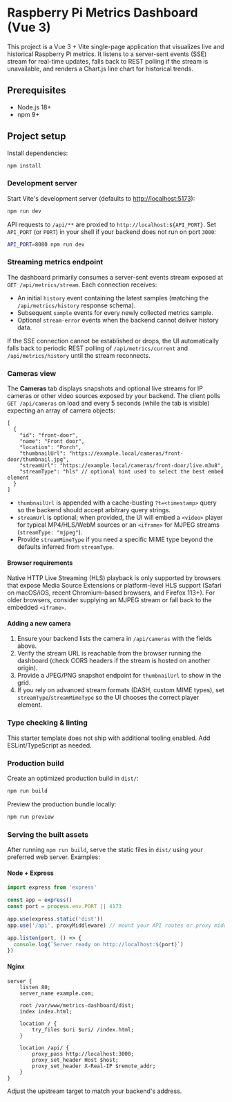# Raspberry Pi Metrics Dashboard (Vue 3)

This project is a Vue 3 + Vite single-page application that visualizes live and historical Raspberry Pi metrics. It listens to a server-sent events (SSE) stream for real-time updates, falls back to REST polling if the stream is unavailable, and renders a Chart.js line chart for historical trends.

## Prerequisites

- Node.js 18+
- npm 9+

## Project setup

Install dependencies:

```bash
npm install
```

### Development server

Start Vite's development server (defaults to [http://localhost:5173](http://localhost:5173)):

```bash
npm run dev
```

API requests to `/api/**` are proxied to `http://localhost:${API_PORT}`. Set `API_PORT` (or `PORT`) in your shell if your backend does not run on port `3000`:

```bash
API_PORT=8080 npm run dev
```

### Streaming metrics endpoint

The dashboard primarily consumes a server-sent events stream exposed at `GET /api/metrics/stream`. Each connection receives:

- An initial `history` event containing the latest samples (matching the `/api/metrics/history` response schema).
- Subsequent `sample` events for every newly collected metrics sample.
- Optional `stream-error` events when the backend cannot deliver history data.

If the SSE connection cannot be established or drops, the UI automatically falls back to periodic REST polling of `/api/metrics/current` and `/api/metrics/history` until the stream reconnects.

### Cameras view

The **Cameras** tab displays snapshots and optional live streams for IP cameras or other video sources exposed by your backend. The client polls `GET /api/cameras` on load and every 5 seconds (while the tab is visible) expecting an array of camera objects:

```jsonc
[
  {
    "id": "front-door",
    "name": "Front door",
    "location": "Porch",
    "thumbnailUrl": "https://example.local/cameras/front-door/thumbnail.jpg",
    "streamUrl": "https://example.local/cameras/front-door/live.m3u8",
    "streamType": "hls" // optional hint used to select the best embed element
  }
]
```

- `thumbnailUrl` is appended with a cache-busting `?t=<timestamp>` query so the backend should accept arbitrary query strings.
- `streamUrl` is optional; when provided, the UI will embed a `<video>` player for typical MP4/HLS/WebM sources or an `<iframe>` for MJPEG streams (`streamType: "mjpeg"`).
- Provide `streamMimeType` if you need a specific MIME type beyond the defaults inferred from `streamType`.

#### Browser requirements

Native HTTP Live Streaming (HLS) playback is only supported by browsers that expose Media Source Extensions or platform-level HLS support (Safari on macOS/iOS, recent Chromium-based browsers, and Firefox 113+). For older browsers, consider supplying an MJPEG stream or fall back to the embedded `<iframe>`.

#### Adding a new camera

1. Ensure your backend lists the camera in `/api/cameras` with the fields above.
2. Verify the stream URL is reachable from the browser running the dashboard (check CORS headers if the stream is hosted on another origin).
3. Provide a JPEG/PNG snapshot endpoint for `thumbnailUrl` to show in the grid.
4. If you rely on advanced stream formats (DASH, custom MIME types), set `streamType`/`streamMimeType` so the UI chooses the correct player element.

### Type checking & linting

This starter template does not ship with additional tooling enabled. Add ESLint/TypeScript as needed.

### Production build

Create an optimized production build in `dist/`:

```bash
npm run build
```

Preview the production bundle locally:

```bash
npm run preview
```

### Serving the built assets

After running `npm run build`, serve the static files in `dist/` using your preferred web server. Examples:

#### Node + Express

```js
import express from 'express'

const app = express()
const port = process.env.PORT || 4173

app.use(express.static('dist'))
app.use('/api', proxyMiddleware) // mount your API routes or proxy middleware

app.listen(port, () => {
  console.log(`Server ready on http://localhost:${port}`)
})
```

#### Nginx

```nginx
server {
    listen 80;
    server_name example.com;

    root /var/www/metrics-dashboard/dist;
    index index.html;

    location / {
        try_files $uri $uri/ /index.html;
    }

    location /api/ {
        proxy_pass http://localhost:3000;
        proxy_set_header Host $host;
        proxy_set_header X-Real-IP $remote_addr;
    }
}
```

Adjust the upstream target to match your backend's address.
